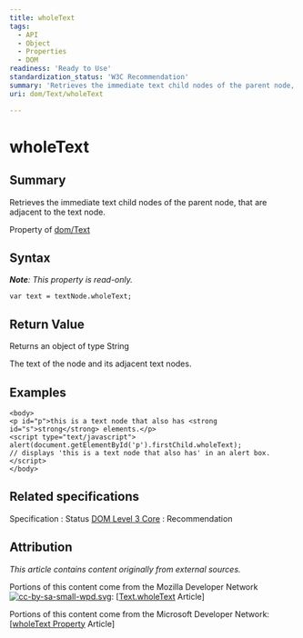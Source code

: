 ```yaml
---
title: wholeText
tags:
  - API
  - Object
  - Properties
  - DOM
readiness: 'Ready to Use'
standardization_status: 'W3C Recommendation'
summary: 'Retrieves the immediate text child nodes of the parent node, that are adjacent to the text node.'
uri: dom/Text/wholeText

---
```

# wholeText

## Summary

Retrieves the immediate text child nodes of the parent node, that are adjacent to the text node.

<span data-meta="applies_to" data-type="key">Property of <span data-type="value">[dom/Text](/dom/Text)</span></span>

## Syntax

***Note**: This property is read-only.*

``` {.js}
var text = textNode.wholeText;
```

## Return Value

<span data-meta="return" data-type="key">Returns an object of type <span data-type="value">String</span></span>

The text of the node and its adjacent text nodes.

## Examples

``` {.html}
<body>
<p id="p">this is a text node that also has <strong id="s">strong</strong> elements.</p>
<script type="text/javascript">
alert(document.getElementById('p').firstChild.wholeText);
// displays 'this is a text node that also has' in an alert box.
</script>
</body>
```

## Related specifications

Specification
:   Status
[DOM Level 3 Core](http://www.w3.org/TR/DOM-Level-3-Core/)
:   Recommendation

## Attribution

*This article contains content originally from external sources.*

Portions of this content come from the Mozilla Developer Network [![cc-by-sa-small-wpd.svg](/assets/thumb/8/8c/cc-by-sa-small-wpd.svg/120px-cc-by-sa-small-wpd.svg.png)](http://creativecommons.org/licenses/by-sa/3.0/us/): [[Text.wholeText](https://developer.mozilla.org/en-US/docs/Web/API/Text.wholeText) Article]

Portions of this content come from the Microsoft Developer Network: [[wholeText Property](http://msdn.microsoft.com/en-us/library/ie/ff974769(v=vs.85).aspx) Article]

